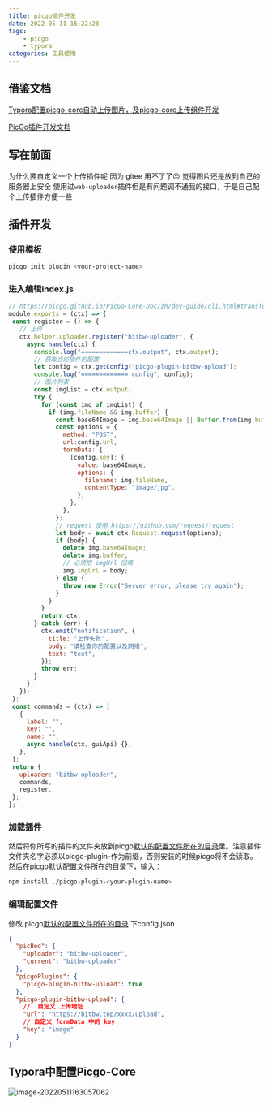 ```yaml
---
title: picgo插件开发
date: 2022-05-11 16:22:28
tags:
    - picgo
    - typora
categories: 工具使用
---
```

## 借鉴文档

[Typora配置picgo-core自动上传图片，及picgo-core上传组件开发](https://blog.csdn.net/weixin_45673647/article/details/121465975)

[PicGo插件开发文档](https://picgo.github.io/PicGo-Core-Doc/zh/dev-guide/cli.html#%E7%AE%80%E4%BB%8B)

## 写在前面

为什么要自定义一个上传插件呢 
因为 gitee 用不了了😔
觉得图片还是放到自己的服务器上安全
使用过`web-uploader`插件但是有问题调不通我的接口，于是自己配个上传插件方便一些

## 插件开发

### 使用模板

 ```bash
 picgo init plugin <your-project-name>

 ```

### 进入编辑index.js

 ```js
 // https://picgo.github.io/PicGo-Core-Doc/zh/dev-guide/cli.html#transformer
module.exports = (ctx) => {
  const register = () => {
    // 上传
    ctx.helper.uploader.register("bitbw-uploader", {
      async handle(ctx) {
        console.log("=============ctx.output", ctx.output);
        // 获取当前插件的配置
        let config = ctx.getConfig("picgo-plugin-bitbw-upload");
        console.log("============= config", config);
        // 图片列表
        const imgList = ctx.output;
        try {
          for (const img of imgList) {
            if (img.fileName && img.buffer) {
              const base64Image = img.base64Image || Buffer.from(img.buffer);
              const options = {
                method: "POST",
                url:config.url,
                formData: {
                  [config.key]: {
                    value: base64Image,
                    options: {
                      filename: img.fileName,
                      contentType: "image/jpg",
                    },
                  },
                },
              };
              // request 使用 https://github.com/request/request
              let body = await ctx.Request.request(options);
              if (body) {
                delete img.base64Image;
                delete img.buffer;
                // 必须把 imgUrl 回填
                img.imgUrl = body;
              } else {
                throw new Error("Server error, please try again");
              }
            }
          }
          return ctx;
        } catch (err) {
          ctx.emit("notification", {
            title: "上传失败",
            body: "请检查你的配置以及网络",
            text: "text",
          });
          throw err;
        }
      },
    });
  };
  const commands = (ctx) => [
    {
      label: "",
      key: "",
      name: "",
      async handle(ctx, guiApi) {},
    },
  ];
  return {
    uploader: "bitbw-uploader",
    commands,
    register,
  };
};

 ```

### 加载插件

然后将你所写的插件的文件夹放到picgo[默认的配置文件所在的目录](https://picgo.github.io/PicGo-Core-Doc/zh/guide/config.html#%E9%BB%98%E8%AE%A4%E9%85%8D%E7%BD%AE%E6%96%87%E4%BB%B6)里。注意插件文件夹名字必须以picgo-plugin-作为前缀，否则安装的时候picgo将不会读取。
然后在picgo默认配置文件所在的目录下，输入：

```sh
npm install ./picgo-plugin-<your-plugin-name>
```

### 编辑配置文件

修改 picgo[默认的配置文件所在的目录](https://picgo.github.io/PicGo-Core-Doc/zh/guide/config.html#%E9%BB%98%E8%AE%A4%E9%85%8D%E7%BD%AE%E6%96%87%E4%BB%B6) 下config.json

```json
{
  "picBed": {
    "uploader": "bitbw-uploader",
    "current": "bitbw-uploader"
  },
  "picgoPlugins": {
    "picgo-plugin-bitbw-upload": true
  },
  "picgo-plugin-bitbw-upload": {
    //  自定义 上传地址
    "url": "https://bitbw.top/xxxx/upload",
    // 自定义 formData 中的 key
    "key": "image"
  }
}
```

## Typora中配置Picgo-Core

![image-20220511163057062](https://bitbw.top/public/img/my_gallery/image-20220511163057062.png)
